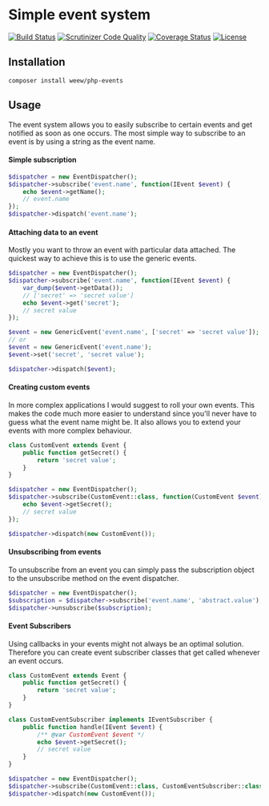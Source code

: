 # Simple event system

[![Build Status](https://travis-ci.org/weew/php-events.svg?branch=master)](https://travis-ci.org/weew/php-events)
[![Scrutinizer Code Quality](https://scrutinizer-ci.com/g/weew/php-events/badges/quality-score.png?b=master)](https://scrutinizer-ci.com/g/weew/php-events/?branch=master)
[![Coverage Status](https://coveralls.io/repos/weew/php-events/badge.svg?branch=master&service=github)](https://coveralls.io/github/weew/php-events?branch=master)
[![License](https://poser.pugx.org/weew/php-events/license)](https://packagist.org/packages/weew/php-events)

## Installation

`composer install weew/php-events`

## Usage

The event system allows you to easily subscribe to certain events and get
notified as soon as one occurs. The most simple way to subscribe to an event
is by using a string as the event name.

#### Simple subscription

```php
$dispatcher = new EventDispatcher();
$dispatcher->subscribe('event.name', function(IEvent $event) {
    echo $event->getName();
    // event.name
});
$dispatcher->dispatch('event.name');
```

#### Attaching data to an event

Mostly you want to throw an event with particular data attached. The quickest way
to achieve this is to use the generic events.

```php
$dispatcher = new EventDispatcher();
$dispatcher->subscribe('event.name', function(IEvent $event) {
    var_dump($event->getData());
    // ['secret' => 'secret value']
    echo $event->get('secret');
    // secret value
});

$event = new GenericEvent('event.name', ['secret' => 'secret value']);
// or
$event = new GenericEvent('event.name');
$event->set('secret', 'secret value');

$dispatcher->dispatch($event);
```

#### Creating custom events

In more complex applications I would suggest to roll your own events. This makes
the code much more easier to understand since you'll never have to guess what
the event name might be. It also allows you to extend your events with more complex
behaviour.

```php
class CustomEvent extends Event {
    public function getSecret() {
        return 'secret value';
    }
}

$dispatcher = new EventDispatcher();
$dispatcher->subscribe(CustomEvent::class, function(CustomEvent $event) {
    echo $event->getSecret();
    // secret value
});

$dispatcher->dispatch(new CustomEvent());
```

#### Unsubscribing from events

To unsubscribe from an event you can simply pass the subscription object
to the unsubscribe method on the event dispatcher.

```php
$dispatcher = new EventDispatcher();
$subscription = $dispatcher->subscribe('event.name', 'abstract.value');
$dispatcher->unsubscribe($subscription);
```

#### Event Subscribers

Using callbacks in your events might not always be an optimal solution.
Therefore you can create event subscriber classes that get called whenever an event
occurs.

```php
class CustomEvent extends Event {
    public function getSecret() {
        return 'secret value';
    }
}

class CustomEventSubscriber implements IEventSubscriber {
    public function handle(IEvent $event) {
        /** @var CustomEvent $event */
        echo $event->getSecret();
        // secret value
    }
}

$dispatcher = new EventDispatcher();
$dispatcher->subscribe(CustomEvent::class, CustomEventSubscriber::class);
$dispatcher->dispatch(new CustomEvent());
```
